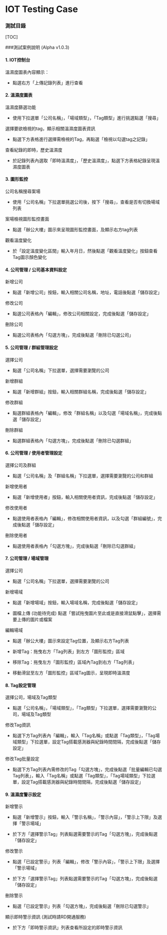 IOT Testing Case
===================
### 測試目錄
[TOC]








###測試案例說明 (Alpha v1.0.3)


#### <i class="icon-pencil"></i> 1. IOT控制台
​溫濕度圖表內容顯示：

   - 點選右方「上傳記錄列表」進行查看
    
#### <i class="icon-pencil"></i> 2. 溫濕度圖表

溫濕度篩選功能

   - 使用下拉選單「公司名稱」，「場域類型」，「Tag類型」進行挑選點選「搜尋」

選擇要欲檢視的tag，顯示相關溫濕度圖表資訊

   - 點選下方表格進行選擇需檢視的Tag，再點選「檢視以勾選tag之記錄」

查看紀錄的即時，歷史溫濕度

   - 於記錄列表內選取「即時溫濕度」，「歷史溫濕度」，點選下方表格紀錄呈現溫濕度圖表

#### <i class="icon-pencil"></i> 3. 圖形監控

公司名稱搜尋案場

   - 使用「公司名稱」下拉選單挑選公司後，按下「搜尋」，查看是否有切換場域列表

案場檢視圖形監控畫面

   - 點選「辦公大樓」圖示來呈現圖形監控畫面，及顯示右方tag列表

觀看溫度變化

   - 於「設定溫度變化區間」輸入年月日，然後點選「觀看溫度變化」按鈕查看Tag圖示顏色變化

#### <i class="icon-pencil"></i> 4. 公司管理 / 公司基本資料設定

新增公司

   - 點選「新增公司」按鈕，輸入相關公司名稱，地址，電話後點選「儲存設定」

修改公司

   - 點選公司表格內「編輯」，修改公司相關設定，完成後點選「儲存設定」

刪除公司

   - 點選公司表格內「勾選方塊」，完成後點選「刪除已勾選公司」


#### <i class="icon-pencil"></i> 5. 公司管理 / 群組管理設定

選擇公司

   - 點選「公司名稱」下拉選單，選擇需要瀏覽的公司

新增群組

   - 點選「新增群組」按鈕，輸入相關群組名稱，完成後點選「儲存設定」

修改群組

   - 點選群組表格內「編輯」，修改「群組名稱」以及勾選「場域名稱」，完成後點選「儲存設定」

刪除群組

   - 點選群組表格內「勾選方塊」，完成後點選「刪除已勾選群組」


#### <i class="icon-pencil"></i> 6. 公司管理 / 使用者管理設定

選擇公司及群組

   - 點選「公司名稱」及「群組名稱」下拉選單，選擇需要瀏覽的公司和群組

新增使用者

   - 點選「新增使用者」按鈕，輸入相關使用者資訊，完成後點選「儲存設定」

修改使用者

   - 點選使用者表格內「編輯」，修改相關使用者資訊，以及勾選「群組編號」，完成後點選「儲存設定」

刪除使用者
  
  - 點選使用者表格內「勾選方塊」，完成後點選「刪除已勾選群組」

#### <i class="icon-pencil"></i> 7. 公司管理 / 場域管理

選擇公司

   - 點選「公司名稱」下拉選單，選擇需要瀏覽的公司

新增場域

- 點選「新增場域」按鈕，輸入場域名稱，完成後點選「儲存設定」

- 圖檔上傳 (功能待完成)
點選「嘗試拖曳圖片至此或是直接滑鼠點擊」，選擇需要上傳的圖片或檔案

編輯場域

- 點選「辦公大樓」圖示來設定Tag位置，及顯示右方Tag列表

- 新增Tag：拖曳右方「Tag列表」到左方「圖形監控」區域

- 移除Tag：拖曳左方「圖形監控」區域內Tag到右方「Tag列表」

- 移動滑鼠至左方「圖形監控」區域Tag圖示，呈現即時溫濕度

#### <i class="icon-pencil"></i> 8. Tag設定管理

選擇公司，場域及Tag類型

 - 點選「公司名稱」，「場域類型」，「Tag類型」下拉選單，選擇需要瀏覽的公司，場域及Tag類型

修改Tag資訊

- 點選下方Tag列表內「編輯」，輸入「Tag名稱」或點選「Tag類型」，「Tag場域類型」下拉選單，設定Tag搭載感測器與紀錄時間間隔，完成後點選「儲存設定」

修改Tag批量設定

- 點選下方Tag列表內需修改的Tag「勾選方塊」，完成後點選「批量編輯已勾選Tag列表」，輸入「Tag名稱」或點選「Tag類型」，「Tag場域類型」下拉選單，設定Tag搭載感測器與紀錄時間間隔，完成後點選「儲存設定」


#### <i class="icon-pencil"></i> 9. 溫濕度警示設定

新增警示

- 點選「新增警示」按鈕，輸入「警示名稱」，「警示內容」，「警示上下限」及選擇「警示場域」

- 於下方「選擇警示Tag」列表點選需要警示的Tag「勾選方塊」，完成後點選「儲存設定」

修改警示

- 點選「已設定警示」列表「編輯」，修改「警示內容」，「警示上下限」及選擇「警示場域」

- 於下方「選擇警示Tag」列表點選需要警示的Tag「勾選方塊」，完成後點選「儲存設定」

刪除警示
  
  - 點選「已設定警示」列表「勾選方塊」，完成後點選「刪除已勾選警示」

顯示即時警示資訊 (測試時請RD開通服務)

- 於下方「即時警示資訊」列表查看所設定的即時警示資訊





 












